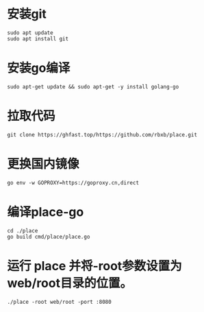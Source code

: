 # 安装git
```
sudo apt update
sudo apt install git
```
# 安装go编译
`sudo apt-get update && sudo apt-get -y install golang-go `
# 拉取代码
`git clone https://ghfast.top/https://github.com/rbxb/place.git`
# 更换国内镜像
`go env -w GOPROXY=https://goproxy.cn,direct`
# 编译place-go
```
cd ./place
go build cmd/place/place.go
```
# 运行 place 并将-root参数设置为web/root目录的位置。
`./place -root web/root -port :8080`
